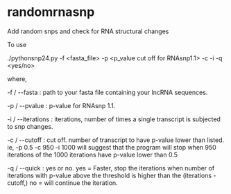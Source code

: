 randomrnasnp
============

Add random snps and check for RNA structural changes

To use 

./pythonsnp24.py -f <fasta_file> -p <p_value cut off for RNAsnp1.1> -c <cutoff> -i <iterations> -q <yes/no>

where,

-f / --fasta    : path to your fasta file containing your lncRNA sequences.

-p / --pvalue   : p-value for RNAsnp 1.1.

-i / --iterations : iterations, number of times a single transcript is subjected to snp changes.

-c / --cutoff   : cut off. number of transcript to have p-value lower than listed. ie, -p 0.5 -c 950 -i 1000 will suggest that 
                the program will stop when 950 iterations of the 1000 iterations have p-value lower than 0.5
                
-q / --quick    : yes or no. 
                yes = Faster, stop the iterations when number of iterations with p-value above the threshold is
                higher than the (iterations - cutoff,)
                no = will continue the iteration. 
                




